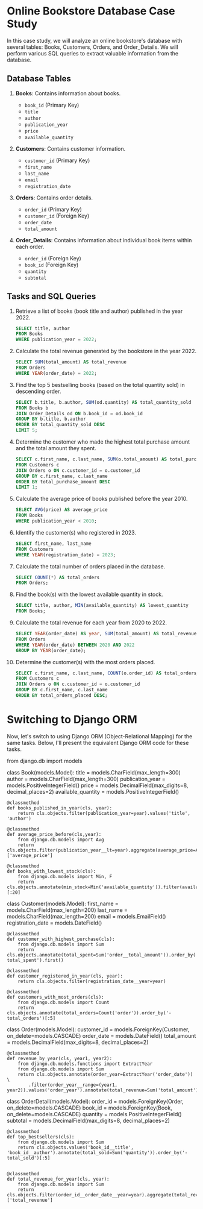 # Online Bookstore Database Case Study

In this case study, we will analyze an online bookstore's database with several tables: Books, Customers, Orders, and Order_Details. We will perform various SQL queries to extract valuable information from the database.

## Database Tables

1. **Books**: Contains information about books.
   - `book_id` (Primary Key)
   - `title`
   - `author`
   - `publication_year`
   - `price`
   - `available_quantity`

2. **Customers**: Contains customer information.
   - `customer_id` (Primary Key)
   - `first_name`
   - `last_name`
   - `email`
   - `registration_date`

3. **Orders**: Contains order details.
   - `order_id` (Primary Key)
   - `customer_id` (Foreign Key)
   - `order_date`
   - `total_amount`

4. **Order_Details**: Contains information about individual book items within each order.
   - `order_id` (Foreign Key)
   - `book_id` (Foreign Key)
   - `quantity`
   - `subtotal`

## Tasks and SQL Queries

1. Retrieve a list of books (book title and author) published in the year 2022.
   ```sql
   SELECT title, author
   FROM Books
   WHERE publication_year = 2022;
   ```

2. Calculate the total revenue generated by the bookstore in the year 2022.
   ```sql
   SELECT SUM(total_amount) AS total_revenue
   FROM Orders
   WHERE YEAR(order_date) = 2022;
   ```

3. Find the top 5 bestselling books (based on the total quantity sold) in descending order.
   ```sql
   SELECT b.title, b.author, SUM(od.quantity) AS total_quantity_sold
   FROM Books b
   JOIN Order_Details od ON b.book_id = od.book_id
   GROUP BY b.title, b.author
   ORDER BY total_quantity_sold DESC
   LIMIT 5;
   ```

4. Determine the customer who made the highest total purchase amount and the total amount they spent.
   ```sql
   SELECT c.first_name, c.last_name, SUM(o.total_amount) AS total_purchase_amount
   FROM Customers c
   JOIN Orders o ON c.customer_id = o.customer_id
   GROUP BY c.first_name, c.last_name
   ORDER BY total_purchase_amount DESC
   LIMIT 1;
   ```

5. Calculate the average price of books published before the year 2010.
   ```sql
   SELECT AVG(price) AS average_price
   FROM Books
   WHERE publication_year < 2010;
   ```

6. Identify the customer(s) who registered in 2023.
   ```sql
   SELECT first_name, last_name
   FROM Customers
   WHERE YEAR(registration_date) = 2023;
   ```

7. Calculate the total number of orders placed in the database.
   ```sql
   SELECT COUNT(*) AS total_orders
   FROM Orders;
   ```

8. Find the book(s) with the lowest available quantity in stock.
   ```sql
   SELECT title, author, MIN(available_quantity) AS lowest_quantity
   FROM Books;
   ```

9. Calculate the total revenue for each year from 2020 to 2022.
   ```sql
   SELECT YEAR(order_date) AS year, SUM(total_amount) AS total_revenue
   FROM Orders
   WHERE YEAR(order_date) BETWEEN 2020 AND 2022
   GROUP BY YEAR(order_date);
   ```

10. Determine the customer(s) with the most orders placed.
    ```sql
    SELECT c.first_name, c.last_name, COUNT(o.order_id) AS total_orders_placed
    FROM Customers c
    JOIN Orders o ON c.customer_id = o.customer_id
    GROUP BY c.first_name, c.last_name
    ORDER BY total_orders_placed DESC;
    ```

# Switching to Django ORM
Now, let's switch to using Django ORM (Object-Relational Mapping) for the same tasks. Below, I'll present the equivalent Django ORM code for these tasks.


from django.db import models

class Book(models.Model):
    title = models.CharField(max_length=300)
    author = models.CharField(max_length=300)
    publication_year = models.PositiveIntegerField()
    price = models.DecimalField(max_digits=8, decimal_places=2)
    available_quantity = models.PositiveIntegerField()

    @classmethod
    def books_published_in_year(cls, year):
        return cls.objects.filter(publication_year=year).values('title', 'author')
    
    @classmethod
    def average_price_before(cls,year):
        from django.db.models import Avg
        return cls.objects.filter(publication_year__lt=year).aggregate(average_price=Avg('price'))['average_price']
    
    @classmethod
    def books_with_lowest_stock(cls):
        from django.db.models import Min, F
        return cls.objects.annotate(min_stock=Min('available_quantity')).filter(available_quantity=F('min_stock')).order_by('min_stock')[:20]



class Customer(models.Model):
    first_name = models.CharField(max_length=200)
    last_name = models.CharField(max_length=200)
    email = models.EmailField()
    registration_date = models.DateField()

    @classmethod
    def customer_with_highest_purchase(cls):
        from django.db.models import Sum
        return cls.objects.annotate(total_spent=Sum('order__total_amount')).order_by('-total_spent').first()
    
    @classmethod
    def customer_registered_in_year(cls, year):
        return cls.objects.filter(registration_date__year=year)
    
    @classmethod
    def customers_with_most_orders(cls):
        from django.db.models import Count
        return cls.objects.annotate(total_orders=Count('order')).order_by('-total_orders')[:5]



class Order(models.Model):
    customer_id = models.ForeignKey(Customer, on_delete=models.CASCADE)
    order_date = models.DateField()
    total_amount = models.DecimalField(max_digits=8, decimal_places=2)

    @classmethod
    def revenue_by_year(cls, year1, year2):
        from django.db.models.functions import ExtractYear
        from django.db.models import Sum
        return cls.objects.annotate(order_year=ExtractYear('order_date'))  \
            .filter(order_year__range=(year1, year2)).values('order_year').annotate(total_revenue=Sum('total_amount'))



class OrderDetail(models.Model):
    order_id = models.ForeignKey(Order, on_delete=models.CASCADE)
    book_id = models.ForeignKey(Book, on_delete=models.CASCADE)
    quantity = models.PositiveIntegerField()
    subtotal = models.DecimalField(max_digits=8, decimal_places=2)

    @classmethod
    def top_bestsellers(cls):
        from django.db.models import Sum
        return cls.objects.values('book_id__title', 'book_id__author').annotate(total_sold=Sum('quantity')).order_by('-total_sold')[:5]
    
    
    @classmethod
    def total_revenue_for_year(cls, year):
        from django.db.models import Sum
        return cls.objects.filter(order_id__order_date__year=year).aggregate(total_revenue=Sum('subtotal'))['total_revenue']



